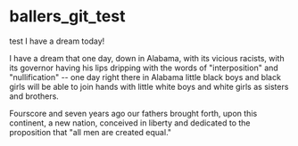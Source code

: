 # ballers_git_test
test
I have a dream today!

I have a dream that one day, down in Alabama, with its vicious racists, with its governor having his lips dripping with the words of "interposition" and "nullification" -- one day right there in Alabama little black boys and black girls will be able to join hands with little white boys and white girls as sisters and brothers.


Fourscore and seven years ago our fathers brought forth, upon this continent, a new nation, conceived in liberty and dedicated to the proposition that "all men are created equal."
